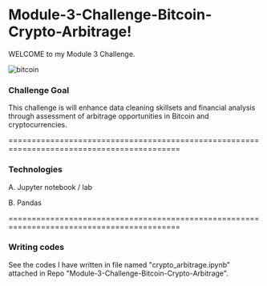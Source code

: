 # Module-3-Challenge-Bitcoin-Crypto-Arbitrage!

WELCOME to my Module 3 Challenge.

![bitcoin](https://user-images.githubusercontent.com/108433370/180120811-29065d85-f69a-4318-af26-418a17d2e6bf.jpg)


### Challenge Goal 

This challenge is will enhance data cleaning skillsets and financial analysis through assessment of arbitrage opportunities in Bitcoin and cryptocurrencies.

===========================================================================================

### Technologies
 
A. Jupyter notebook / lab
 
B. Pandas
   
===========================================================================================


### Writing codes

See the codes I have written in file named "crypto_arbitrage.ipynb" attached in Repo "Module-3-Challenge-Bitcoin-Crypto-Arbitrage".
